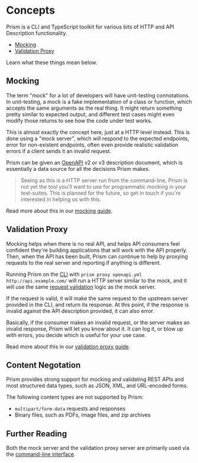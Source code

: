# Concepts

Prism is a CLI and TypeScript toolkit for various bits of HTTP and API Description functionality. 

- [Mocking](#mocking)
- [Validation Proxy](#validation-proxy)

Learn what these things mean below.

## Mocking

The term "mock" for a lot of developers will have unit-testing connotations. In unit-testing, a mock is a fake implementation of a class or function, which accepts the same arguments as the real thing. It might return something pretty similar to expected output, and different test cases might even modify those returns to see how the code under test works.

This is almost exactly the concept here, just at a HTTP level instead. This is
done using a "mock server", which will respond to the expected endpoints, error
for non-existent endpoints, often even provide realistic validation errors if a
client sends it an invalid request.

Prism can be given an [OpenAPI](https://www.openapis.org/) v2 or v3 description
document, which is essentially a data source for all the decisions Prism makes.

<!-- theme: info -->
> Seeing as this is a HTTP server run from the command-line, Prism is not yet the tool you'll want to use for programmatic mocking in your test-suites. This is planned for the future, so get in touch if you're interested in helping us with this.

Read more about this in our [mocking guide](../guides/01-mocking.md).

## Validation Proxy

Mocking helps when there is no real API, and helps API consumers feel confident they're 
building applications that will work with the API properly. Then, when the API has been built, 
Prism can continue to help by proxying requests to the real server and reporting if anything is different. 

Running Prism on the [CLI](./03-cli.md) with `prism proxy openapi.yml http://api.example.com/` 
will run a HTTP server similar to the mock, and it will use the same
[request validation](../guides/02-request-validation.md) logic as the mock server. 

If the request is valid, it will make the same request to the upstream server provided in 
the CLI, and return its response. At this point, if the response is invalid against the API 
description provided, it can also error. 

Basically, if the consumer makes an invalid request, or the server makes an invalid response, 
Prism will let you know about it. It can log it, or blow up with errors, you decide which 
is useful for your use case.

Read more about this in our [validation proxy guide](../guides/03-validation-proxy.md).

## Content Negotation

Prism provides strong support for mocking and validating REST APIs and most structured data types, such as JSON, XML, and URL-encoded forms. 

The following content types are not supported by Prism:

* `multipart/form-data` requests and responses
* Binary files, such as PDFs, image files, and zip archives

## Further Reading

Both the mock server and the validation proxy server are primarily used via the [command-line interface](./03-cli.md).
